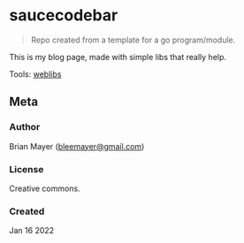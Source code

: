 # saucecodebar

> Repo created from a template for a go program/module.

This is my blog page, made with simple libs that really help.

Tools: [weblibs](https://github.com/weblibs)


## Meta


### Author

Brian Mayer ([bleemayer@gmail.com](mailto:bleemayer@gmail.com))


### License

Creative commons.

### Created

Jan 16 2022
